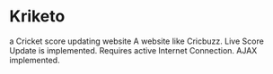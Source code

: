 # Kriketo
a Cricket score updating website
A website like Cricbuzz. Live Score Update is implemented. Requires active Internet Connection. AJAX implemented.
